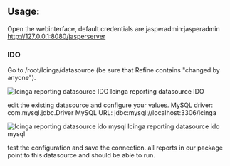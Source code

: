 ## Usage:
Open the webinterface, default credentials are jasperadmin:jasperadmin
http://127.0.0.1:8080/jasperserver

### IDO

Go to /root/Icinga/datasource (be sure that Refine contains "changed by anyone").

![Icinga reporting datasource IDO](images/02_usage/images/02_usage/icinga-reporting-datasource-ido_1.8.png)
Icinga reporting datasource IDO

edit the existing datasource and configure your values. MySQL driver: com.mysql.jdbc.Driver MySQL URL: jdbc:mysql://localhost:3306/icinga

![Icinga reporting datasource ido mysql](images/02_usage/icinga-reporting-datasource-ido-mysql_1.8.png)
Icinga reporting datasource ido mysql

test the configuration and save the connection.
all reports in our package point to this datasource and should be able to run.

